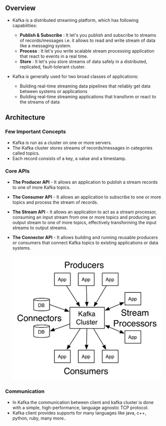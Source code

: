 ## Overview

* Kafka is a distributed streaming platform, which has following capabilities:
  * **Publish & Subscribe** : It let's you publish and subscribe to streams of records/messages i.e. it allows to read and write stream of data like a messaging system.
  * **Process** : It let's you write scalable stream processing application that react to events in a real time.
  * **Store** : It let's you store streams of data safely in a distributed, replicated, fault-tolerant cluster.

* Kafka is generally used for two broad classes of applications:
  * Building real-time streaming data pipelines that reliably get data between systems or applications
  * Building real-time streaming applications that transform or react to the streams of data


## Architecture

### Few Important Concepts
* Kafka is run as a cluster on one or more servers.
* The Kafka cluster stores streams of records/messages in categories called topics.
* Each record consists of a key, a value and a timestamp.

### Core APIs
* **The Producer API** - It allows an application to publish a stream records to one of more Kafka topics.
* **The Consumer API** - It allows an application to subscribe to one or more topics and process the stream of records.
* **The Stream API** - It allows an application to act as a stream processor, consuming an input stream from one or more topics and producing an output stream to one of more topics, effectively transforming the input streams to output streams.
* **The Connector API** - It allows building and running reusable producers or consumers that connect Kafka topics to existing applications or data systems.

  ![Alt text](_images/_1_kafka_api.png?raw=true "Kafka API")

### Communication
* In Kafka the communication between client and kafka cluster is done with a simple, high-performance, language agnostic TCP protocol.
* Kafka client provides supports for many languages like java, c++, python, ruby, many more..


